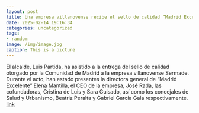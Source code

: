 ```yaml
---
layout: post
title: Una empresa villanovense recibe el sello de calidad “Madrid Excelente”
date: 2025-02-14 19:16:34
categories: uncategorized
tags:
- random
image: /img/image.jpg
caption: This is a picture
---
```

El alcalde, Luis Partida, ha asistido a la entrega del sello de calidad otorgado por la Comunidad de Madrid a la empresa villanovense Sermade. Durante el acto, han estado presentes la directora general de “Madrid Excelente” Elena Mantilla, el CEO de la empresa, José Rada, las cofundadoras, Cristina de Luis y Sara Guisado, así como los concejales de Salud y Urbanismo, Beatriz Peralta y Gabriel García Gala respectivamente.  [link](https://www.ayto-villacanada.es/noticias/una-empresa-villanovense-recibe-el-sello-de-calidad-madrid-excelente/)
